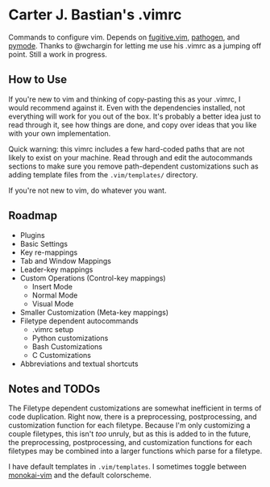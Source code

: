 # Carter J. Bastian's .vimrc

Commands to configure vim. Depends on [fugitive.vim](https://github.com/tpope/vim-fugitive), [pathogen](https://github.com/tpope/vim-pathogen), and [pymode](https://github.com/python-mode/python-mode). Thanks to @wchargin for letting me use his .vimrc as a jumping off point. Still a work in progress.

## How to Use
If you're new to vim and thinking of copy-pasting this as your .vimrc, I would recommend against it. Even with the dependencies installed, not everything will work for you out of the box. It's probably a better idea just to read through it, see how things are done, and copy over ideas that you like with your own implementation.

Quick warning: this vimrc includes a few hard-coded paths that are not likely to exist on your machine. Read through and edit the autocommands sections to make sure you remove path-dependent customizations such as adding template files from the `.vim/templates/` directory.

If you're not new to vim, do whatever you want.

## Roadmap
* Plugins
* Basic Settings
* Key re-mappings
* Tab and Window Mappings
* Leader-key mappings
* Custom Operations (Control-key mappings)
    * Insert Mode
    * Normal Mode
    * Visual Mode
* Smaller Customization (Meta-key mappings)
* Filetype dependent autocommands
    * .vimrc setup
    * Python customizations
    * Bash Customizations
    * C Customizations
* Abbreviations and textual shortcuts

## Notes and TODOs
The Filetype dependent customizations are somewhat inefficient in terms of code duplication. Right now, there is a preprocessing, postprocessing, and customization function for each filetype. Because I'm only customizing a couple filetypes, this isn't _too_ unruly, but as this is added to in the future, the preprocessing, postprocessing, and customization functions for each filetypes may be combined into a larger functions which parse for a filetype.

I have default templates in `.vim/templates`. I sometimes toggle between [monokai-vim](https://github.com/sickill/vim-monokai) and the default colorscheme.
